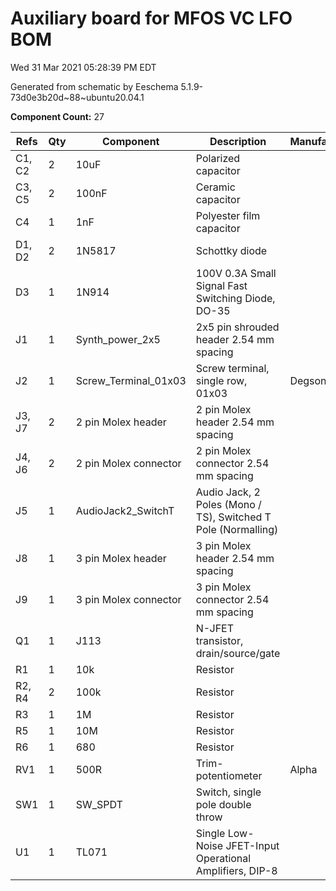 # Auxiliary board for MFOS VC LFO BOM

Wed 31 Mar 2021 05:28:39 PM EDT

Generated from schematic by Eeschema 5.1.9-73d0e3b20d~88~ubuntu20.04.1

**Component Count:** 27

| Refs | Qty | Component | Description | Manufacturer | Part | Vendor | SKU |
| ----- | --- | ---- | ----------- | ---- | ---- | ---- | ---- |
| C1, C2 | 2 | 10uF | Polarized capacitor |  |  | Tayda | A-4349 |
| C3, C5 | 2 | 100nF | Ceramic capacitor |  |  | Tayda | A-553 |
| C4 | 1 | 1nF | Polyester film capacitor |  |  | Tayda | A-1531 |
| D1, D2 | 2 | 1N5817 | Schottky diode |  |  | Tayda | A-159 |
| D3 | 1 | 1N914 | 100V 0.3A Small Signal Fast Switching Diode, DO-35 |  |  | Tayda | A-157 |
| J1 | 1 | Synth_power_2x5 | 2x5 pin shrouded header 2.54 mm spacing |  |  | Tayda | A-2939 |
| J2 | 1 | Screw_Terminal_01x03 | Screw terminal, single row, 01x03 | Degson | DG301 | Tayda | A-669 |
| J3, J7 | 2 | 2 pin Molex header | 2 pin Molex header 2.54 mm spacing |  |  | Tayda | A-804 |
| J4, J6 | 2 | 2 pin Molex connector | 2 pin Molex connector 2.54 mm spacing |  |  | Tayda | A-826 |
| J5 | 1 | AudioJack2_SwitchT | Audio Jack, 2 Poles (Mono / TS), Switched T Pole (Normalling) |  |  | Tayda | A-1121 |
| J8 | 1 | 3 pin Molex header | 3 pin Molex header 2.54 mm spacing |  |  | Tayda | A-805 |
| J9 | 1 | 3 pin Molex connector | 3 pin Molex connector 2.54 mm spacing |  |  | Tayda | A-827 |
| Q1 | 1 | J113 | N-JFET transistor, drain/source/gate |  |  | Digi-Key | J113FS-ND |
| R1 | 1 | 10k | Resistor |  |  | Tayda |  |
| R2, R4 | 2 | 100k | Resistor |  |  | Tayda |  |
| R3 | 1 | 1M | Resistor |  |  | Tayda |  |
| R5 | 1 | 10M | Resistor |  |  | Tayda |  |
| R6 | 1 | 680 | Resistor |  |  | Tayda |  |
| RV1 | 1 | 500R | Trim-potentiometer | Alpha | 3296W | Tayda | A-596 |
| SW1 | 1 | SW_SPDT | Switch, single pole double throw |  |  | Tayda | A-3186 |
| U1 | 1 | TL071 | Single Low-Noise JFET-Input Operational Amplifiers, DIP-8 |  |  | Tayda | A-1135 |
